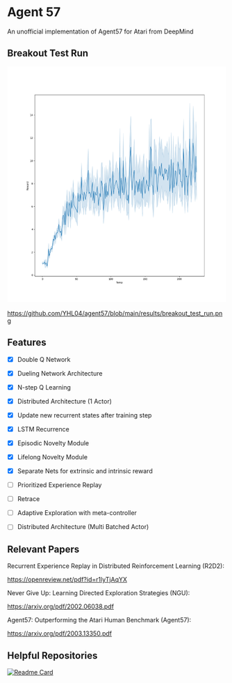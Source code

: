 # Agent 57
An unofficial implementation of Agent57 for Atari from DeepMind

## Breakout Test Run

![alt text](/results/breakout_test_run.png "Plot")

https://github.com/YHL04/agent57/blob/main/results/breakout_test_run.png

## Features

- [X] Double Q Network
- [X] Dueling Network Architecture
- [X] N-step Q Learning
- [X] Distributed Architecture (1 Actor)
- [X] Update new recurrent states after training step
- [X] LSTM Recurrence
- [X] Episodic Novelty Module  
- [X] Lifelong Novelty Module
- [X] Separate Nets for extrinsic and intrinsic reward

- [ ] Prioritized Experience Replay
- [ ] Retrace
- [ ] Adaptive Exploration with meta-controller
- [ ] Distributed Architecture (Multi Batched Actor)


## Relevant Papers

Recurrent Experience Replay in Distributed Reinforcement Learning (R2D2): 


https://openreview.net/pdf?id=r1lyTjAqYX


Never Give Up: Learning Directed Exploration Strategies (NGU): 


https://arxiv.org/pdf/2002.06038.pdf


Agent57: Outperforming the Atari Human Benchmark (Agent57): 


https://arxiv.org/pdf/2003.13350.pdf


## Helpful Repositories

 [![Readme Card](https://github-readme-stats.vercel.app/api/pin/?username=michaelnny&repo=deep_rl_zoo)](https://github.com/michaelnny/deep_rl_zoo)
